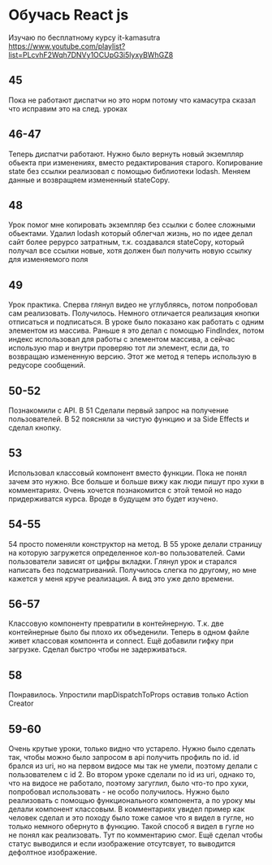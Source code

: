 # Обучась React js

Изучаю по бесплатному курсу it-kamasutra  
https://www.youtube.com/playlist?list=PLcvhF2Wqh7DNVy1OCUpG3i5lyxyBWhGZ8  
  
  
## 45  
Пока не работают диспатчи но это норм потому что камасутра сказал что исправим это на след. уроках
  

## 46-47  
Теперь диспатчи работают. Нужно было вернуть новый экземпляр обьекта при изменениях, вместо редактирования старого. Копирование state без ссылки реализовал с помощью библиотеки lodash. Меняем данные и возвращяем измененный stateCopy.
  

## 48  
Урок помог мне копировать экземпляр без ссылки с более сложными обьектами. Удалил lodash который облегчал жизнь, но по идее делал сайт более рерурсо затратным, т.к. создавался stateCopy, который получал все ссылки новые, хотя должен был получить новую ссылку для изменяемого поля  
  
  
## 49  
Урок практика. Сперва глянул видео не углубляясь, потом попробовал сам реализовать. Получилось. Немного отличается реализация кнопки отписаться и подписаться. В уроке было показано как работать с одним элементом из массива. Раньше я это делал с помощью FindIndex, потом индекс использовал для работы с элементом массива, а сейчас использую map и внутри проверяю тот ли элемент, если да, то возвращаю измененную версию. Этот же метод я теперь использую в редусоре сообщений.

## 50-52
Познакомили с API. В 51 Сделали первый запрос на получение пользователей. В 52 поясняли за чистую функцию и за Side Effects и сделал кнопку.

## 53
Использовал классовый компонент вместо функции. Пока не понял зачем это нужно. Все больше и больше вижу как люди пишут про хуки в комментариях. Очень хочется познакомится с этой темой но надо придерживатся курса. Вроде в будущем это будет изучено.

## 54-55
54 просто поменяли конструктор на метод. В 55 уроке делали страницу на которую загружется определенное кол-во пользователей. Сами пользователи зависят от цифры вкладки. Глянул урок и старался написать без подсматриваний. Получилось слегка по другому, но мне кажется у меня круче реализация. А вид это уже дело времени.

## 56-57 
Классовую компоненту превратили в контейнерную. Т.к. две контейнерные было бы плохо их объеденили. Теперь в одном файле живет классовая компоннта и connect. Ещё добавили гифку при загрузке. Сделал быстро чтобы не задерживаться.

## 58 
Понравилось. Упростили mapDispatchToProps оставив только Action Creator

## 59-60
Очень крутые уроки, только видно что устарело. Нужно было сделать так, чтобы можно было запросом в api получить профиль по id. id брался из uri, но на первом видосе мы так не умели, поэтому делали с пользователем с id 2. Во втором уроке сделали по id из uri, однако то, что на видосе не работало, поэтому загуглил, было что-то про хуки, попробовал использовать - не особо получилось. Нужно было реализовать с помощью функционального компонента, а по уроку мы делали компонент классовым. В комментариях увидел пример как человек сделал и это походу было тоже самое что я видел в гугле, но только немного обернуто в функцию. Такой способ я видел в гугле но не понял как реализовать. Тут по комментарию смог. Ещё сделал чтобы статус выводился и если изображение отсутсвует, то выводится дефолтное изображение.